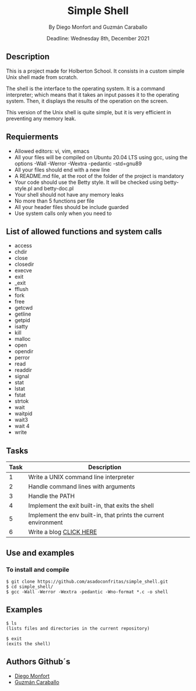 <h1 align="center">Simple Shell</h1>
</div>

<p align="center">
By Diego Monfort and Guzmán Caraballo
</p>
<p align="center">
Deadline: Wednesday 8th, December 2021
</p>

## Description
This is a project made for Holberton School. It consists in a custom simple Unix shell made from scratch.  
  
The shell is the interface to the operating system. It is a command interpreter; which means that it takes an input passes it to the operating system. 
Then, it displays the results of the operation on the screen.  
  
This version of the Unix shell is quite simple, but it is very efficient in preventing any memory leak.

## Requierments

- Allowed editors: vi, vim, emacs
- All your files will be compiled on Ubuntu 20.04 LTS using gcc, using the options -Wall -Werror -Wextra -pedantic -std=gnu89
- All your files should end with a new line
- A README.md file, at the root of the folder of the project is mandatory
- Your code should use the Betty style. It will be checked using betty-style.pl and betty-doc.pl
- Your shell should not have any memory leaks
- No more than 5 functions per file
- All your header files should be include guarded
- Use system calls only when you need to

## List of allowed functions and system calls

- access
- chdir
- close
- closedir
- execve
- exit
- _exit
- fflush
- fork
- free
- getcwd
- getline
- getpid
- isatty
- kill
- malloc
- open
- opendir
- perror
- read
- readdir
- signal
- stat
- lstat
- fstat
- strtok
- wait
- waitpid
- wait3
- wait 4
- write

## Tasks

| Task | Description |   |
| --- | --- | --- |
| 1 | Write a UNIX command line interpreter |
| 2 | Handle command lines with arguments |
| 3 | Handle the PATH |
| 4 | Implement the exit built-in, that exits the shell |
| 5 | Implement the env built-in, that prints the current environment |
| 6 | Write a blog [CLICK HERE](https://www.linkedin.com/pulse/what-happens-when-we-type-ls-l-c-shell-diego-monfort/?trackingId=INZ9Kw1pQEauSncT%2BMBxtQ%3D%3D)





## Use and examples
### To install and compile
~~~~
$ git clone https://github.com/asadoconfritas/simple_shell.git
$ cd simple_shell/
$ gcc -Wall -Werror -Wextra -pedantic -Wno-format *.c -o shell
~~~~

## Examples
~~~~
$ ls
(lists files and directories in the current repository)
~~~~

~~~~
$ exit
(exits the shell)
~~~~


## Authors Github´s
- [Diego Monfort](https://github.com/DiegoMHol)
- [Guzmán Caraballo](https://github.com/asadoconfritas)




